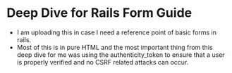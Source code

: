 # Deep Dive for Rails Form Guide
- I am uploading this in case I need a reference point of basic forms in rails.
- Most of this is in pure HTML and the most important thing from this deep dive for me was using the authenticity_token 
to ensure that a user is properly verified and no CSRF related attacks can occur.